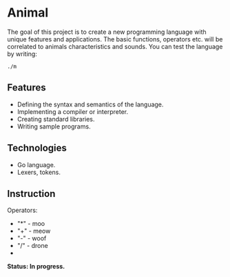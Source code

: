 # Animal
The goal of this project is to create a new programming language with unique features and applications. The basic functions, operators etc. will be correlated to animals characteristics and sounds.
You can test the language by writing:

```
./m
```

## Features
* Defining the syntax and semantics of the language.
* Implementing a compiler or interpreter.
* Creating standard libraries.
* Writing sample programs.
## Technologies 
* Go language.
* Lexers, tokens.
## Instruction
Operators:
* "*" - moo
* "+" - meow
* "-" - woof
* "/" - drone
* 

**Status: In progress.**
